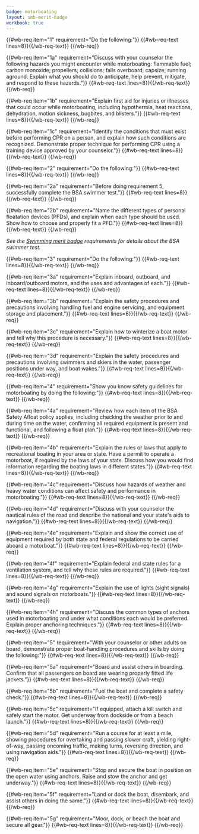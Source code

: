 ```yaml
---
badge: motorboating
layout: smb-merit-badge
workbook: true
---
```



{{#wb-req item="1" requirement="Do the following:"}}
{{#wb-req-text lines=8}}{{/wb-req-text}}
{{/wb-req}}

{{#wb-req item="1a" requirement="Discuss with your counselor the following hazards you might encounter while motorboating: flammable fuel; carbon monoxide; propellers; collisions; falls overboard; capsize; running aground. Explain what you should do to anticipate, help prevent, mitigate, and respond to these hazards."}}
{{#wb-req-text lines=8}}{{/wb-req-text}}
{{/wb-req}}

{{#wb-req item="1b" requirement="Explain first aid for injuries or illnesses that could occur while motorboating, including hypothermia, heat reactions, dehydration, motion sickness, bugbites, and blisters."}}
{{#wb-req-text lines=8}}{{/wb-req-text}}
{{/wb-req}}

{{#wb-req item="1c" requirement="Identify the conditions that must exist before performing CPR on a person, and explain how such conditions are recognized. Demonstrate proper technique for performing CPR using a training device approved by your counselor."}}
{{#wb-req-text lines=8}}{{/wb-req-text}}
{{/wb-req}}

{{#wb-req item="2" requirement="Do the following:"}}
{{#wb-req-text lines=8}}{{/wb-req-text}}
{{/wb-req}}

{{#wb-req item="2a" requirement="Before doing requirement 5, successfully complete the BSA swimmer test."}}
{{#wb-req-text lines=8}}{{/wb-req-text}}
{{/wb-req}}

{{#wb-req item="2b" requirement="Name the different types of personal floatation devices (PFDs), and explain when each type should be used. Show how to choose and properly fit a PFD."}}
{{#wb-req-text lines=8}}{{/wb-req-text}}
{{/wb-req}}

*See the [Swimming merit badge](../swimming/) requirements for details about the BSA swimmer test.*

{{#wb-req item="3" requirement="Do the following:"}}
{{#wb-req-text lines=8}}{{/wb-req-text}}
{{/wb-req}}

{{#wb-req item="3a" requirement="Explain inboard, outboard, and inboard/outboard motors, and the uses and advantages of each."}}
{{#wb-req-text lines=8}}{{/wb-req-text}}
{{/wb-req}}

{{#wb-req item="3b" requirement="Explain the safety procedures and precautions involving handling fuel and engine servicing, and equipment storage and placement."}}
{{#wb-req-text lines=8}}{{/wb-req-text}}
{{/wb-req}}

{{#wb-req item="3c" requirement="Explain how to winterize a boat motor and tell why this procedure is necessary."}}
{{#wb-req-text lines=8}}{{/wb-req-text}}
{{/wb-req}}

{{#wb-req item="3d" requirement="Explain the safety procedures and precautions involving swimmers and skiers in the water, passenger positions under way, and boat wakes."}}
{{#wb-req-text lines=8}}{{/wb-req-text}}
{{/wb-req}}

{{#wb-req item="4" requirement="Show you know safety guidelines for motorboating by doing the following:"}}
{{#wb-req-text lines=8}}{{/wb-req-text}}
{{/wb-req}}

{{#wb-req item="4a" requirement="Review how each item of the BSA Safety Afloat policy applies, including checking the weather prior to and during time on the water, confirming all required equipment is present and functional, and following a float plan."}}
{{#wb-req-text lines=8}}{{/wb-req-text}}
{{/wb-req}}

{{#wb-req item="4b" requirement="Explain the rules or laws that apply to recreational boating in your area or state. Have a permit to operate a motorboat, if required by the laws of your state. Discuss how you would find information regarding the boating laws in different states."}}
{{#wb-req-text lines=8}}{{/wb-req-text}}
{{/wb-req}}

{{#wb-req item="4c" requirement="Discuss how hazards of weather and heavy water conditions can affect safety and performance in motorboating."}}
{{#wb-req-text lines=8}}{{/wb-req-text}}
{{/wb-req}}

{{#wb-req item="4d" requirement="Discuss with your counselor the nautical rules of the road and describe the national and your state's aids to navigation."}}
{{#wb-req-text lines=8}}{{/wb-req-text}}
{{/wb-req}}

{{#wb-req item="4e" requirement="Explain and show the correct use of equipment required by both state and federal regulations to be carried aboard a motorboat."}}
{{#wb-req-text lines=8}}{{/wb-req-text}}
{{/wb-req}}

{{#wb-req item="4f" requirement="Explain federal and state rules for a ventilation system, and tell why these rules are required."}}
{{#wb-req-text lines=8}}{{/wb-req-text}}
{{/wb-req}}

{{#wb-req item="4g" requirement="Explain the use of lights (sight signals) and sound signals on motorboats."}}
{{#wb-req-text lines=8}}{{/wb-req-text}}
{{/wb-req}}

{{#wb-req item="4h" requirement="Discuss the common types of anchors used in motorboating and under what conditions each would be preferred. Explain proper anchoring techniques."}}
{{#wb-req-text lines=8}}{{/wb-req-text}}
{{/wb-req}}

{{#wb-req item="5" requirement="With your counselor or other adults on board, demonstrate proper boat-handling procedures and skills by doing the following:"}}
{{#wb-req-text lines=8}}{{/wb-req-text}}
{{/wb-req}}

{{#wb-req item="5a" requirement="Board and assist others in boarding. Confirm that all passengers on board are wearing properly fitted life jackets."}}
{{#wb-req-text lines=8}}{{/wb-req-text}}
{{/wb-req}}

{{#wb-req item="5b" requirement="Fuel the boat and complete a safety check."}}
{{#wb-req-text lines=8}}{{/wb-req-text}}
{{/wb-req}}

{{#wb-req item="5c" requirement="If equipped, attach a kill switch and safely start the motor. Get underway from dockside or from a beach launch."}}
{{#wb-req-text lines=8}}{{/wb-req-text}}
{{/wb-req}}

{{#wb-req item="5d" requirement="Run a course for at least a mile, showing procedures for overtaking and passing slower craft, yielding right-of-way, passing oncoming traffic, making turns, reversing direction, and using navigation aids."}}
{{#wb-req-text lines=8}}{{/wb-req-text}}
{{/wb-req}}

{{#wb-req item="5e" requirement="Stop and secure the boat in position on the open water using anchors. Raise and stow the anchor and get underway."}}
{{#wb-req-text lines=8}}{{/wb-req-text}}
{{/wb-req}}

{{#wb-req item="5f" requirement="Land or dock the boat, disembark, and assist others in doing the same."}}
{{#wb-req-text lines=8}}{{/wb-req-text}}
{{/wb-req}}

{{#wb-req item="5g" requirement="Moor, dock, or beach the boat and secure all gear."}}
{{#wb-req-text lines=8}}{{/wb-req-text}}
{{/wb-req}}
